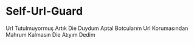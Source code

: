 # Self-Url-Guard
Url Tutulmuyormuş Artık Die Duydum Aptal Botcularım Url Korumasından Mahrum Kalmasın Die Atıyım Dedim

